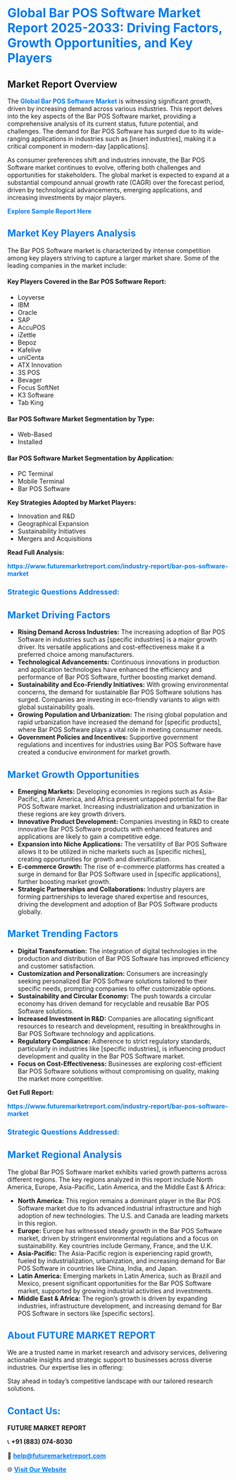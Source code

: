 <h1 style="color: #007BFF;">Global Bar POS Software Market Report 2025-2033: Driving Factors, Growth Opportunities, and Key Players</h1>

<section id="overview">
<h2>Market Report Overview</h2>
<p>The <a href="https://www.futuremarketreport.com/industry-report/bar-pos-software-market" style="color: #007BFF; text-decoration: none;"><strong>Global Bar POS Software Market</strong></a> is witnessing significant growth, driven by increasing demand across various industries. This report delves into the key aspects of the Bar POS Software market, providing a comprehensive analysis of its current status, future potential, and challenges. The demand for Bar POS Software has surged due to its wide-ranging applications in industries such as [insert industries], making it a critical component in modern-day [applications].</p>
<p>As consumer preferences shift and industries innovate, the Bar POS Software market continues to evolve, offering both challenges and opportunities for stakeholders. The global market is expected to expand at a substantial compound annual growth rate (CAGR) over the forecast period, driven by technological advancements, emerging applications, and increasing investments by major players.</p>
</section>

<section id="overview">
<p><a href="https://www.futuremarketreport.com/request-sample/reportId=119542" style="color: #007BFF; text-decoration: none;"><strong>Explore Sample Report Here</strong></a></p>
</section>

<section id="key-players">
<h2 style="color: #007BFF;">Market Key Players Analysis</h2>
<p>The Bar POS Software market is characterized by intense competition among key players striving to capture a larger market share. Some of the leading companies in the market include:</p>
<h4>Key Players Covered in the Bar POS Software Report:</h4>
<ul><li>Loyverse</li><li>IBM</li><li>Oracle</li><li>SAP</li><li>AccuPOS</li><li>iZettle</li><li>Bepoz</li><li>Kafelive</li><li>uniCenta</li><li>ATX Innovation</li><li>3S POS</li><li>Bevager</li><li>Focus SoftNet</li><li>K3 Software</li><li>Tab King</li></ul>
<h4>Bar POS Software Market Segmentation by Type:</h4>
<ul><li>Web-Based</li><li>Installed</li></ul>

<h4>Bar POS Software Market Segmentation by Application:</h4>
<ul><li>PC Terminal</li><li>Mobile Terminal</li><li>Bar POS Software</li></ul>
<p><strong>Key Strategies Adopted by Market Players:</strong></p>
<ul>
<li>Innovation and R&D</li>
<li>Geographical Expansion</li>
<li>Sustainability Initiatives</li>
<li>Mergers and Acquisitions</li>
</ul>
</section>

<section>
<p><strong>Read Full Analysis: </strong></p><a href="https://www.futuremarketreport.com/industry-report/bar-pos-software-market" style="color: #007BFF; text-decoration: none;"><strong>https://www.futuremarketreport.com/industry-report/bar-pos-software-market</strong></a>
<h3 style="color: #007BFF;">Strategic Questions Addressed:</h3>
</section>

<section id="driving-factors">
<h2 style="color: #007BFF;">Market Driving Factors</h2>
<ul>
<li><strong>Rising Demand Across Industries:</strong> The increasing adoption of Bar POS Software in industries such as [specific industries] is a major growth driver. Its versatile applications and cost-effectiveness make it a preferred choice among manufacturers.</li>
<li><strong>Technological Advancements:</strong> Continuous innovations in production and application technologies have enhanced the efficiency and performance of Bar POS Software, further boosting market demand.</li>
<li><strong>Sustainability and Eco-Friendly Initiatives:</strong> With growing environmental concerns, the demand for sustainable Bar POS Software solutions has surged. Companies are investing in eco-friendly variants to align with global sustainability goals.</li>
<li><strong>Growing Population and Urbanization:</strong> The rising global population and rapid urbanization have increased the demand for [specific products], where Bar POS Software plays a vital role in meeting consumer needs.</li>
<li><strong>Government Policies and Incentives:</strong> Supportive government regulations and incentives for industries using Bar POS Software have created a conducive environment for market growth.</li>
</ul>
</section>

<section id="growth-opportunities">
<h2 style="color: #007BFF;">Market Growth Opportunities</h2>
<ul>
<li><strong>Emerging Markets:</strong> Developing economies in regions such as Asia-Pacific, Latin America, and Africa present untapped potential for the Bar POS Software market. Increasing industrialization and urbanization in these regions are key growth drivers.</li>
<li><strong>Innovative Product Development:</strong> Companies investing in R&D to create innovative Bar POS Software products with enhanced features and applications are likely to gain a competitive edge.</li>
<li><strong>Expansion into Niche Applications:</strong> The versatility of Bar POS Software allows it to be utilized in niche markets such as [specific niches], creating opportunities for growth and diversification.</li>
<li><strong>E-commerce Growth:</strong> The rise of e-commerce platforms has created a surge in demand for Bar POS Software used in [specific applications], further boosting market growth.</li>
<li><strong>Strategic Partnerships and Collaborations:</strong> Industry players are forming partnerships to leverage shared expertise and resources, driving the development and adoption of Bar POS Software products globally.</li>
</ul>
</section>

<section id="trending-factors">
<h2 style="color: #007BFF;">Market Trending Factors</h2>
<ul>
<li><strong>Digital Transformation:</strong> The integration of digital technologies in the production and distribution of Bar POS Software has improved efficiency and customer satisfaction.</li>
<li><strong>Customization and Personalization:</strong> Consumers are increasingly seeking personalized Bar POS Software solutions tailored to their specific needs, prompting companies to offer customizable options.</li>
<li><strong>Sustainability and Circular Economy:</strong> The push towards a circular economy has driven demand for recyclable and reusable Bar POS Software solutions.</li>
<li><strong>Increased Investment in R&D:</strong> Companies are allocating significant resources to research and development, resulting in breakthroughs in Bar POS Software technology and applications.</li>
<li><strong>Regulatory Compliance:</strong> Adherence to strict regulatory standards, particularly in industries like [specific industries], is influencing product development and quality in the Bar POS Software market.</li>
<li><strong>Focus on Cost-Effectiveness:</strong> Businesses are exploring cost-efficient Bar POS Software solutions without compromising on quality, making the market more competitive.</li>
</ul>
</section>

<section>
<p><strong>Get Full Report: </strong></p><a href="https://www.futuremarketreport.com/industry-report/bar-pos-software-market" style="color: #007BFF; text-decoration: none;"><strong>https://www.futuremarketreport.com/industry-report/bar-pos-software-market</strong></a>
<h3 style="color: #007BFF;">Strategic Questions Addressed:</h3>
</section>


<section id="regional-analysis">
<h2 style="color: #007BFF;">Market Regional Analysis</h2>
<p>The global Bar POS Software market exhibits varied growth patterns across different regions. The key regions analyzed in this report include North America, Europe, Asia-Pacific, Latin America, and the Middle East & Africa:</p>
<ul>
<li><strong>North America:</strong> This region remains a dominant player in the Bar POS Software market due to its advanced industrial infrastructure and high adoption of new technologies. The U.S. and Canada are leading markets in this region.</li>
<li><strong>Europe:</strong> Europe has witnessed steady growth in the Bar POS Software market, driven by stringent environmental regulations and a focus on sustainability. Key countries include Germany, France, and the U.K.</li>
<li><strong>Asia-Pacific:</strong> The Asia-Pacific region is experiencing rapid growth, fueled by industrialization, urbanization, and increasing demand for Bar POS Software in countries like China, India, and Japan.</li>
<li><strong>Latin America:</strong> Emerging markets in Latin America, such as Brazil and Mexico, present significant opportunities for the Bar POS Software market, supported by growing industrial activities and investments.</li>
<li><strong>Middle East & Africa:</strong> The region’s growth is driven by expanding industries, infrastructure development, and increasing demand for Bar POS Software in sectors like [specific sectors].</li>
</ul>
</section>

<footer>
<h2 style="color: #007BFF;">About FUTURE MARKET REPORT</h2>
<p>We are a trusted name in market research and advisory services, delivering actionable insights and strategic support to businesses across diverse industries. Our expertise lies in offering:</p>

<p>Stay ahead in today’s competitive landscape with our tailored research solutions.</p>

<h2 style="color: #007BFF;">Contact Us:</h2>
<p><strong>FUTURE MARKET REPORT</strong></p>
<p>📞 <strong>+91 (883) 074-8030</strong></p>
<p>📧 <strong><a href="mailto:help@futuremarketreport.com" style="color: #007BFF;">help@futuremarketreport.com</a></strong></p>
<p>🌐 <strong><a href="https://www.futuremarketreport.com/" style="color: #007BFF;">Visit Our Website</a></strong></p>
</footer>